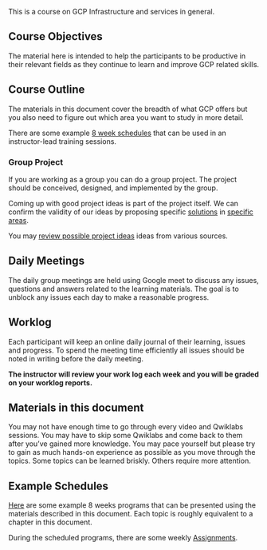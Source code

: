 
This is a  course on GCP Infrastructure and services in general.  


## Course Objectives

The material here is intended to help the participants to be productive  in their relevant fields as they continue to learn and improve GCP related skills.

## Course Outline

The materials in this document  cover the breadth of what GCP offers but you also need to figure out which area you want to study in more detail. 

There are some example [8 week schedules](Schedules) that can be used in an instructor-lead training sessions.

### Group Project

If you are working as a group you can do a group project. The project should be conceived, designed, and implemented by the group.  


Coming up with good project ideas is part of the project itself.  We can confirm the validity of our ideas by proposing specific [solutions]( https://cloud.google.com/solutions  ) in  [specific areas](https://cloud.google.com/architecture). 

You may [review possible project ideas](Projects) ideas from various sources. 

## Daily Meetings

The daily group meetings are held using Google meet to discuss any issues, questions and answers related to the learning materials.  The goal is to unblock any issues each day to make a reasonable progress. 

## Worklog

Each participant will keep an online  daily journal of their learning, issues and progress.
To spend the meeting time efficiently all issues should be noted in writing before the daily meeting.  

**The instructor will review your work log each week and you will be graded on your worklog reports.**

## Materials in this document

You may not have enough time to go through every video and Qwiklabs sessions.  You may have to skip some Qwiklabs and come back to them after you’ve gained more knowledge. You may pace yourself but please try to gain as much hands-on experience as possible as you move through the topics. Some topics can be learned briskly. Others require more attention. 



## Example Schedules


[Here](Schedules) are some example 8 weeks programs that can be presented using the materials described in this document. Each topic is roughly equivalent to a chapter in this document. 

During the scheduled programs, there are some weekly [Assignments](Assignments).